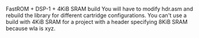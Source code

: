 FastROM + DSP-1 + 4KiB SRAM build
You will have to modify hdr.asm and rebuild the library for different cartridge configurations.
You can't use a build with 4KiB SRAM for a project with a header specifying 8KiB SRAM because wla is xyz.
